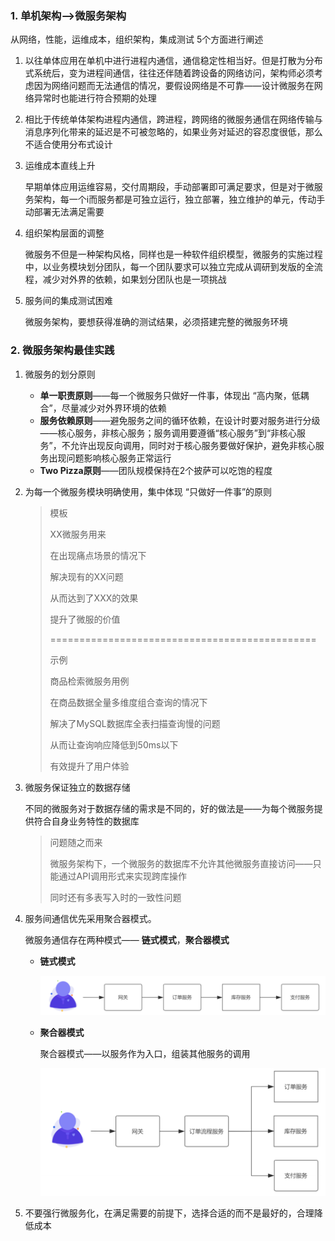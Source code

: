 ### 1. 单机架构—>微服务架构

从网络，性能，运维成本，组织架构，集成测试 5个方面进行阐述

1. 以往单体应用在单机中进行进程内通信，通信稳定性相当好。但是打散为分布式系统后，变为进程间通信，往往还伴随着跨设备的网络访问，架构师必须考虑因为网络问题而无法通信的情况，要假设网络是不可靠——设计微服务在网络异常时也能进行符合预期的处理

2. 相比于传统单体架构进程内通信，跨进程，跨网络的微服务通信在网络传输与消息序列化带来的延迟是不可被忽略的，如果业务对延迟的容忍度很低，那么不适合使用分布式设计

3. 运维成本直线上升
   
   早期单体应用运维容易，交付周期段，手动部署即可满足要求，但是对于微服务架构，每一个i而服务都是可独立运行，独立部署，独立维护的单元，传动手动部署无法满足需要

4. 组织架构层面的调整
   
   微服务不但是一种架构风格，同样也是一种软件组织模型，微服务的实施过程中，以业务模块划分团队，每一个团队要求可以独立完成从调研到发版的全流程，减少对外界的依赖，如果划分团队也是一项挑战

5. 服务间的集成测试困难
   
   微服务架构，要想获得准确的测试结果，必须搭建完整的微服务环境

### 2. 微服务架构最佳实践

1. 微服务的划分原则
   
   * **单一职责原则**——每一个微服务只做好一件事，体现出 “高内聚，低耦合”，尽量减少对外界环境的依赖
   * **服务依赖原则**——避免服务之间的循环依赖，在设计时要对服务进行分级——核心服务，非核心服务；服务调用要遵循“核心服务”到“非核心服务”，不允许出现反向调用，同时对于核心服务要做好保护，避免非核心服务出现问题影响核心服务正常运行
   * **Two Pizza原则**——团队规模保持在2个披萨可以吃饱的程度

2. 为每一个微服务模块明确使用，集中体现 “只做好一件事”的原则
   
   > 模板 
   > 
   > XX微服务用来 
   > 
   > 在出现痛点场景的情况下 
   > 
   > 解决现有的XX问题 
   > 
   > 从而达到了XXX的效果 
   > 
   > 提升了微服的价值 
   > 
   > ============================================== 
   > 
   > 示例 
   > 
   > 商品检索微服务用例 
   > 
   > 在商品数据全量多维度组合查询的情况下 
   > 
   > 解决了MySQL数据库全表扫描查询慢的问题 
   > 
   > 从而让查询响应降低到50ms以下 
   > 
   > 有效提升了用户体验 

3. 微服务保证独立的数据存储
   
   不同的微服务对于数据存储的需求是不同的，好的做法是——为每个微服务提供符合自身业务特性的数据库
   
   > 问题随之而来
   > 
   > 微服务架构下，一个微服务的数据库不允许其他微服务直接访问——只能通过API调用形式来实现跨库操作
   > 
   > 同时还有多表写入时的一致性问题

4. 服务间通信优先采用聚合器模式。
   
   微服务通信存在两种模式—— **链式模式**，**聚合器模式**
   
   * **链式模式**
     
     ![1](p/1.png)
   
   * **聚合器模式**
     
     聚合器模式——以服务作为入口，组装其他服务的调用
     
     ![2](p/2.png)

5. 不要强行微服务化，在满足需要的前提下，选择合适的而不是最好的，合理降低成本
